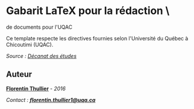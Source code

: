 # Gabarit LaTeX pour la rédaction \ 
de documents pour l'UQAC

Ce template respecte les directives fournies selon l'Université du Québec à Chicoutimi (UQAC).

_Source : [Décanat des études](http://services.uqac.ca/decanat-des-etudes/sous-menu-2/)_

Auteur
---
**[Florentin Thullier](https://github.com/florentinth)** - _2016_

_Contact : **[florentin.thullier1@uqa.ca](florentin.thullier1@uqa.ca)**_